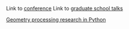 Link to [conference](https://sgp2024.github.io/program/)
Link to [graduate school talks](https://school.geometryprocessing.org/)

[Geometry processing research in Python](https://github.com/odedstein/geometry-processing-research-in-python/tree/main)
